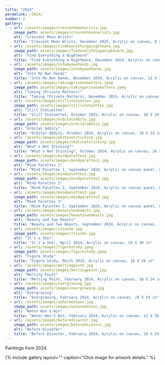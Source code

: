```yaml
---
title: "2024"
permalink: /2024/
number: 2
gallery:
  - url: /assets/images/crescentmoonwrists.jpg
    image_path: assets/images/crescentmoonwrists.jpg
    alt: "Crescent Moon Wrists"
    title: "Crescent Moon Wrists, December 2025, Acrylic on canvas, 8 X 10 in"
  - url: /assets/images/findeverythinganightmare.jpg
    image_path: assets/images/findeverythinganightmare.jpg
    alt: "Find Everything a Nightmare"
    title: "Find Everything a Nightmare, December 2024, Acrylic on canvas, 11 X 17 in"
  - url: /assets/images/intomyownhands.jpg
    image_path: assets/images/intomyownhands.jpg
    alt: "Into My Own Hands"
    title: "Into My Own Hands, November 2024, Acrylic on canvas, 12 X 24 in"
  - url: /assets/images/takingprivatematters.jpeg
    image_path: assets/images/takingprivatematters.jpeg
    alt: "Taking (Private Matters)"
    title: "Taking (Private Matters), November 2024, Acrylic on canvas, 12 X 24 in"
  - url: /assets/images/stillstatuettes.jpg
    image_path: assets/images/stillstatuettes.jpg
    alt: "Still Statuettes"
    title: "Still Statuettes, October 2025, Acrylic on canvas, 18 X 24 in"
  - url: /assets/images/orbitaloddity.jpg
    image_path: assets/images/orbitaloddity.jpg
    alt: "Orbital Oddity"
    title: "Orbital Oddity, October 2024, Acrylic on canvas, 18 X 24 in"
  - url: /assets/images/whatsnotsticking.jpg
    image_path: assets/images/whatsnotsticking.jpg
    alt: "What's Not Sticking?"
    title: "What's Not Sticking?, October 2024, Acrylic on canvas, 24 X 48 in"
  - url: /assets/images/mindpalettes1.jpg
    image_path: assets/images/mindpalettes1.jpg
    alt: "Mind Palettes 1"
    title: "Mind Palettes 1, September 2024, Acrylic on canvas panel, 8 X 10 in"
  - url: /assets/images/mindpalettes2.jpg
    image_path: assets/images/mindpalettes2.jpg
    alt: "Mind Palettes 2"
    title: "Mind Palettes 2, September 2024, Acrylic on canvas panel, 8 X 10 in"
  - url: /assets/images/mindpalettes3.jpg
    image_path: assets/images/mindpalettes3.jpg
    alt: "Mind Palettes 3"
    title: "Mind Palettes 3, September 2024, Acrylic on canvas panel, 8 X 10 in"
  - url: /assets/images/beautytwobeasts.jpg
    image_path: assets/images/beautytwobeasts.jpg
    alt: "Beauty and Two Beasts"
    title: "Beauty and Two Beasts, September 2024, Acrylic on canvas, 18 X 24 in"
  - url: /assets/images/itsashe.jpg
    image_path: assets/images/itsashe.jpg
    alt: "It's a She!"
    title: "It's a She!, April 2024, Acrylic on canvas, 24 X 30 in"
  - url: /assets/images/figurestudy.jpeg
    image_path: assets/images/figurestudy.jpeg
    alt: "Figure Study"
    title: "Figure Study, March 2024, Acrylic on canvas, 16 X 20 in"
  - url: /assets/images/meltingpoint.jpg
    image_path: assets/images/meltingpoint.jpg
    alt: "Melting Point"
    title: "Melting Point, February 2024, Acrylic on canvas, 18 X 24 in"
  - url: /assets/images/overgrowing.jpg
    image_path: assets/images/overgrowing.jpg
    alt: "Overgrowing"
    title: "Overgrowing, February 2024, Acrylic on canvas, 24 X 24 in"
  - url: /assets/images/waterwontwin.jpg
    image_path: assets/images/waterwontwin.jpg
    alt: "Water Won't Win"
    title: "Water Won't Win, February 2024, Acrylic on canvas, 12 X 36 in"
  - url: /assets/images/beforedisaster.jpg
    image_path: assets/images/beforedisaster.jpg
    alt: "Before Disaster"
    title: "Before Disaster, February 2024, Acrylic on canvas, 18 X 24 in"
---
```

Paintings from 2024.

{% include gallery layout="" caption="Click image for artwork details." %}

